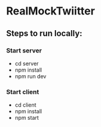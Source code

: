 # RealMockTwiitter

## Steps to run locally:
### Start server
- cd server
- npm install
- npm run dev

### Start client
- cd client
- npm install
- npm start